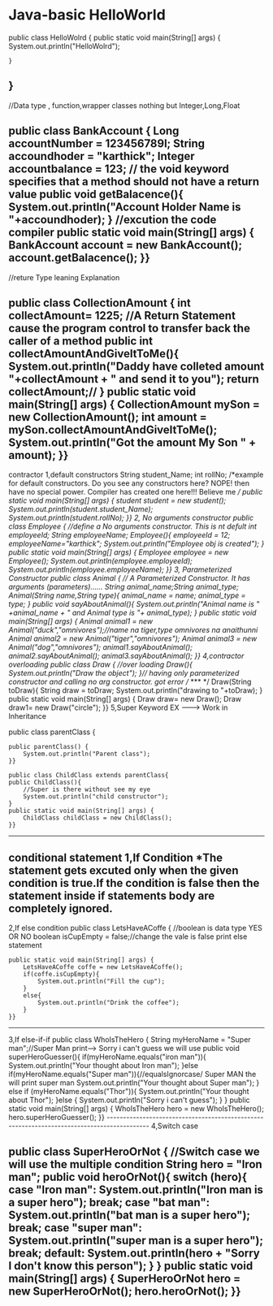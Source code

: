 # Java-basic HelloWorld

public class HelloWolrd {
    public static void main(String[] args) {
        System.out.println("HelloWolrd");

    }
}
--------------------------------------------------------------------------------
//Data type , function,wrapper classes nothing but Integer,Long,Float

public class BankAccount {
    Long     accountNumber   = 123456789l;
    String   accoundhoder    = "karthick";
    Integer  accountbalance  =  123;
    // the void keyword specifies that a method should not have a return value
    public void getBalacence(){
        System.out.println("Account Holder Name  is  "+accoundhoder);
    }
//excution the code compiler
    public static void main(String[] args) {
        BankAccount account = new BankAccount();
        account.getBalacence();
    }}
---------------------------------------------------------------------------------------
//reture Type leaning Explanation

public class CollectionAmount {
    int collectAmount= 1225;
    //A Return Statement cause the program control to transfer back the caller of a method
    public int collectAmountAndGiveItToMe(){
        System.out.println("Daddy have colleted amount "+collectAmount + " and send it to you");
        return collectAmount;//
    }
    public static void main(String[] args) {
        CollectionAmount mySon = new CollectionAmount();
        int amount = mySon.collectAmountAndGiveItToMe();
        System.out.println("Got the amount My Son " + amount);
    }}
-------------------------------------------------------------------------------------------
contractor
1,default constructors
 String student_Name;
 int    rollNo;
    /*example for default constructors.
    Do you see any constructors here? NOPE! then have no special power. Compiler has created one here!!!
    Believe me */
    public static void main(String[] args) {
        student student = new student();
        System.out.println(student.student_Name);
        System.out.println(student.rollNo);
    }}
2, No arguments constructor
public class Employee {
    //define a No arguments constructor. This is nt defult
    int     employeeId;
    String  employeeName;
    Employee(){
      employeeId = 12;
      employeeName="karthick";
        System.out.println("Employee obj is created");
    }
    public static void main(String[] args) {
       Employee employee = new Employee();
        System.out.println(employee.employeeId);
        System.out.println(employee.employeeName);
    }}
3, Parameterized Constructor
public class Animal {
    // A Parameterized Constructor. It has arguments (parameters)......
    String animal_name;String animal_type;
    Animal(String name,String type){
        animal_name = name;
        animal_type = type;
    }
    public void sayAboutAnimal(){
        System.out.println("Animal name is " +animal_name + " and Animal type is "+ animal_type);
    }
    public static void main(String[] args) {
        Animal animal1 = new Animal("duck","omnivores");//name na tiger,type omnivores na anaithunni
        Animal animal2 = new Animal("tiger","omnivores");
        Animal animal3 = new Animal("dog","omnivores");
        animal1.sayAboutAnimal();
        animal2.sayAboutAnimal();
        animal3.sayAboutAnimal();
    }}
 4,contractor overloading
 public class Draw {
    //over loading
   Draw(){
        System.out.println("Draw the object");
    }// having only parameterized constructor and calling no arg constructor. got error /* ***  */
    Draw(String toDraw){
         String draw = toDraw;
        System.out.println("drawing to "+toDraw);
    }
    public static void main(String[] args) {
        Draw draw= new Draw();
        Draw draw1= new Draw("circle");
    }}
5,Super Keyword EX ---> Work in Inheritance

public class parentClass {

    public parentClass() {
        System.out.println("Parent class");
    }}
    
    public class ChildClass extends parentClass{
    public ChildClass(){
        //Super is there without see my eye
        System.out.println("child constructor");
    }
    public static void main(String[] args) {
        ChildClass childClass = new ChildClass();
    }}
   --------------------------------------------------------------------------------------------------
conditional statement
1,If Condition
*The statement gets excuted only when the given condition is true.If the condition is false then the statement inside if 
statements body are completely ignored.
-------------------------------------------------------------------------------------------------------
2,If else condition
public  class LetsHaveACoffe {
    //boolean is data type YES OR NO
    boolean isCupEmpty = false;//change the vale is false print else statement

    public static void main(String[] args) {
        LetsHaveACoffe coffe = new LetsHaveACoffe();
        if(coffe.isCupEmpty){
            System.out.println("Fill the cup");
        }
        else{
            System.out.println("Drink the coffee");
        }
    }}
----------------------------------------------------------------------------------------------------------------
3,If else-if-if
public class WhoIsTheHero {
    String myHeroName = "Super man";//Super Man print--> Sorry i can't guess we will use
    public void superHeroGuesser(){
        if(myHeroName.equals("iron man")){
            System.out.println("Your thought about Iron man");
        }else if(myHeroName.equals("Super man")){//equalsIgnorcase/ Super MAN the will print super man
            System.out.println("Your thought about Super man");
        } else if (myHeroName.equals("Thor")){
            System.out.println("Your thought about Thor");
        }else {
            System.out.println("Sorry i can't guess");
        }
    }
    public static void main(String[] args) {
        WhoIsTheHero hero = new WhoIsTheHero();
        hero.superHeroGuesser();
    }}
    -------------------------------------------------------------------------------------------
 4,Switch case
 
 public class SuperHeroOrNot {
    //Switch case we will use the multiple condition
    String hero = "Iron man";
    public void heroOrNot(){
        switch (hero){
            case "Iron man":
                System.out.println("Iron man is a super hero");
                break;
            case "bat man":
                System.out.println("bat man is a super hero");
                break;
            case "super man":
                System.out.println("super man is a super hero");
                break;
            default:
                System.out.println(hero + "Sorry I don't know this person");
        }
    }
    public static void main(String[] args) {
        SuperHeroOrNot hero = new SuperHeroOrNot();
        hero.heroOrNot();
    }}
---------------------------------------------------------------------------------------------------------- 

 
    


    













































































































































































